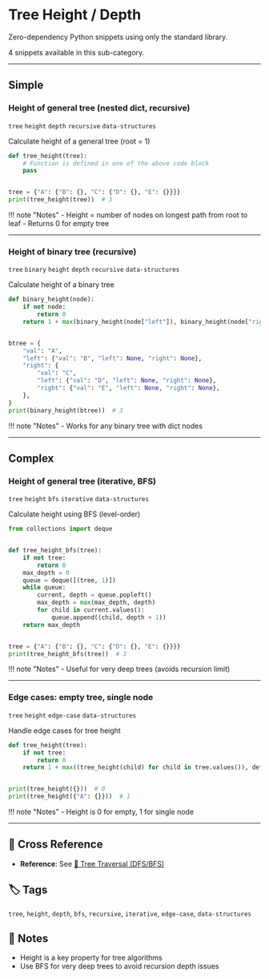 # Tree Height / Depth

Zero-dependency Python snippets using only the standard library.

4 snippets available in this sub-category.

---

## Simple

###  Height of general tree (nested dict, recursive)

`tree` `height` `depth` `recursive` `data-structures`

Calculate height of a general tree (root = 1)

```python
def tree_height(tree):
    # Function is defined in one of the above code block
    pass


tree = {"A": {"B": {}, "C": {"D": {}, "E": {}}}}
print(tree_height(tree))  # 3
```

!!! note "Notes"
    - Height = number of nodes on longest path from root to leaf
    - Returns 0 for empty tree

<hr class="snippet-divider">

### Height of binary tree (recursive)

`tree` `binary` `height` `depth` `recursive` `data-structures`

Calculate height of a binary tree

```python
def binary_height(node):
    if not node:
        return 0
    return 1 + max(binary_height(node["left"]), binary_height(node["right"]))


btree = {
    "val": "A",
    "left": {"val": "B", "left": None, "right": None},
    "right": {
        "val": "C",
        "left": {"val": "D", "left": None, "right": None},
        "right": {"val": "E", "left": None, "right": None},
    },
}
print(binary_height(btree))  # 3
```

!!! note "Notes"
    - Works for any binary tree with dict nodes

<hr class="snippet-divider">

## Complex

###  Height of general tree (iterative, BFS)

`tree` `height` `bfs` `iterative` `data-structures`

Calculate height using BFS (level-order)

```python
from collections import deque


def tree_height_bfs(tree):
    if not tree:
        return 0
    max_depth = 0
    queue = deque([(tree, 1)])
    while queue:
        current, depth = queue.popleft()
        max_depth = max(max_depth, depth)
        for child in current.values():
            queue.append((child, depth + 1))
    return max_depth


tree = {"A": {"B": {}, "C": {"D": {}, "E": {}}}}
print(tree_height_bfs(tree))  # 3
```

!!! note "Notes"
    - Useful for very deep trees (avoids recursion limit)

<hr class="snippet-divider">

### Edge cases: empty tree, single node

`tree` `height` `edge-case` `data-structures`

Handle edge cases for tree height

```python
def tree_height(tree):
    if not tree:
        return 0
    return 1 + max((tree_height(child) for child in tree.values()), default=0)


print(tree_height({}))  # 0
print(tree_height({"A": {}}))  # 1
```

!!! note "Notes"
    - Height is 0 for empty, 1 for single node

<hr class="snippet-divider">

## 🔗 Cross Reference

- **Reference**: See [📂 Tree Traversal (DFS/BFS)](tree_traversal.md)

## 🏷️ Tags

`tree`, `height`, `depth`, `bfs`, `recursive`, `iterative`, `edge-case`, `data-structures`

## 📝 Notes
- Height is a key property for tree algorithms
- Use BFS for very deep trees to avoid recursion depth issues
